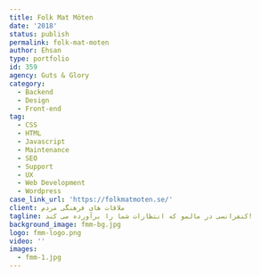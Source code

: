 ```yaml
---
title: Folk Mat Möten
date: '2018'
status: publish
permalink: folk-mat-moten
author: Ehsan
type: portfolio
id: 359
agency: Guts & Glory
category:
  - Backend
  - Design
  - Front-end
tag:
  - CSS
  - HTML
  - Javascript
  - Maintenance
  - SEO
  - Support
  - UX
  - Web Development
  - Wordpress
case_link_url: 'https://folkmatmoten.se/'
client: ملاقات های فرهنگی مردم
tagline: کنفرانسی در مالمو که انتظارات شما را برآورده می کند!
background_image: fmm-bg.jpg
logo: fmm-logo.png
video: ''
images:
  - fmm-1.jpg
---
```


